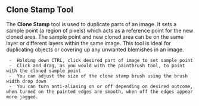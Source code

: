 ## Clone Stamp Tool ##
The **Clone Stamp** tool is used to duplicate parts of an image. It sets a sample point (a region of pixels) which acts as a reference point for the new cloned area. The sample point and new cloned area can be on the same layer or different layers within the same image. This tool is ideal for duplicating objects or covering up any unwanted blemishes in an image.

     -  Holding down CTRL, click desired part of image to set sample point
     -  Click and drag, as you would with the paintbrush tool, to paint with the cloned sample point
     -  You can adjust the size of the clone stamp brush using the brush width drop down
     -  You can turn anti-aliasing on or off depending on desired outcome, when turned on the painted edges are smooth, when off the edges appear more jagged.
